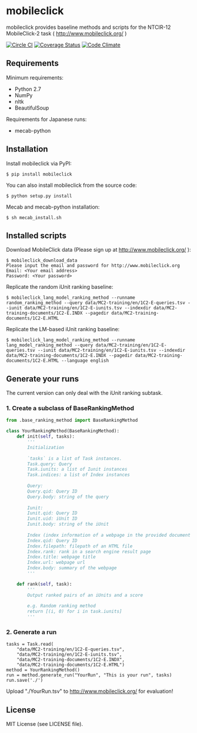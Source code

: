 # mobileclick
mobileclick provides baseline methods and scripts for the NTCIR-12 MobileClick-2 task ( http://www.mobileclick.org/ )

[![Circle CI](https://circleci.com/gh/mpkato/mobileclick.svg?&style=shield)](https://circleci.com/gh/mpkato/mobileclick)
[![Coverage Status](https://coveralls.io/repos/mpkato/mobileclick/badge.svg)](https://coveralls.io/r/mpkato/mobileclick)
[![Code Climate](https://codeclimate.com/github/mpkato/mobileclick/badges/gpa.svg)](https://codeclimate.com/github/mpkato/mobileclick)

## Requirements

Minimum requirements:
- Python 2.7
- NumPy
- nltk
- BeautifulSoup

Requirements for Japanese runs:
- mecab-python


## Installation
Install mobileclick via PyPI:

```
$ pip install mobileclick
```

You can also install mobileclick from the source code:

```
$ python setup.py install
```

Mecab and mecab-python installation:
```
$ sh mecab_install.sh
```

## Installed scripts
Download MobileClick data (Please sign up at http://www.mobileclick.org/ ):
```
$ mobileclick_download_data
Please input the email and password for http://www.mobileclick.org
Email: <Your email address>
Password: <Your password>
```

Replicate the random iUnit ranking baseline:
```
$ mobileclick_lang_model_ranking_method --runname random_ranking_method --query data/MC2-training/en/1C2-E-queries.tsv --iunit data/MC2-training/en/1C2-E-iunits.tsv --indexdir data/MC2-training-documents/1C2-E.INDX --pagedir data/MC2-training-documents/1C2-E.HTML
```

Replicate the LM-based iUnit ranking baseline:
```
$ mobileclick_lang_model_ranking_method --runname lang_model_ranking_method --query data/MC2-training/en/1C2-E-queries.tsv --iunit data/MC2-training/en/1C2-E-iunits.tsv --indexdir data/MC2-training-documents/1C2-E.INDX --pagedir data/MC2-training-documents/1C2-E.HTML --language english
```

## Generate your runs
The current version can only deal with the iUnit ranking subtask.

### 1. Create a subclass of BaseRankingMethod

```python
from .base_ranking_method import BaseRankingMethod

class YourRankingMethod(BaseRankingMethod):
    def init(self, tasks):
	    '''
    	Initialization
    	
		`tasks` is a list of Task instances.
		Task.query: Query
		Task.iunits: a list of Iunit instances
		Task.indices: a list of Index instances
		
		Query:
		Query.qid: Query ID
		Query.body: string of the query
		
		Iunit:
		Iunit.qid: Query ID
		Iunit.uid: iUnit ID
		Iunit.body: string of the iUnit
		
		Index (index information of a webpage in the provided document collection):
		Index.qid: Query ID
		Index.filepath: filepath of an HTML file
		Index.rank: rank in a search engine result page
		Index.title: webpage title
		Index.url: webpage url
		Index.body: summary of the webpage
    	'''

    def rank(self, task):
        '''
        Output ranked pairs of an iUnits and a score
        
        e.g. Random ranking method
        return [(i, 0) for i in task.iunits]
        '''
```

### 2. Generate a run
```
tasks = Task.read(
	"data/MC2-training/en/1C2-E-queries.tsv",
	"data/MC2-training/en/1C2-E-iunits.tsv",
	"data/MC2-training-documents/1C2-E.INDX",
	"data/MC2-training-documents/1C2-E.HTML")
method = YourRankingMethod()
run = method.generate_run("YourRun", "This is your run", tasks)
run.save('./')
```

Upload "./YourRun.tsv" to http://www.mobileclick.org/ for evaluation!

## License
MIT License (see LICENSE file).